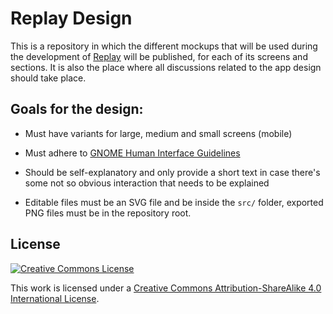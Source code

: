 # Replay Design

This is a repository in which the different mockups that will be used during the development of [Replay](https://github.com/nahuelwexd/Replay) will be published, for each of its screens and sections. It is also the place where all discussions related to the app design should take place.

## Goals for the design:

- Must have variants for large, medium and small screens (mobile)

- Must adhere to [GNOME Human Interface Guidelines](https://developer.gnome.org/hig/stable)

- Should be self-explanatory and only provide a short text in case there's some not so obvious interaction that needs to be explained

- Editable files must be an SVG file and be inside the `src/` folder, exported PNG files must be in the repository root.

## License

[![Creative Commons License](https://i.creativecommons.org/l/by-sa/4.0/88x31.png)](http://creativecommons.org/licenses/by-sa/4.0)

This work is licensed under a [Creative Commons Attribution-ShareAlike 4.0 International License](http://creativecommons.org/licenses/by-sa/4.0).
